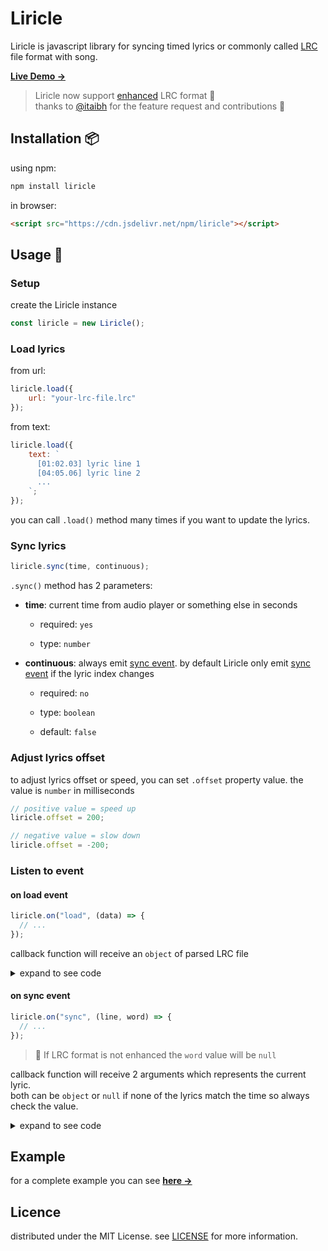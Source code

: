 # Liricle

Liricle is javascript library for syncing timed lyrics or commonly called [LRC](https://en.wikipedia.org/wiki/LRC_(file_format)) file format with song.

**[Live Demo →](https://mcanam.github.io/liricle)**

> Liricle now support [enhanced](https://en.wikipedia.org/wiki/LRC_(file_format)#Enhanced_format) LRC format 🎉  
> thanks to [@itaibh](https://github.com/itaibh) for the feature request and contributions 🤘

## Installation 📦

using npm:

``` bash
npm install liricle
```

in browser:

``` html
<script src="https://cdn.jsdelivr.net/npm/liricle"></script>
```

## Usage 🚀

### Setup

create the Liricle instance

``` javascript
const liricle = new Liricle();
```

### Load lyrics

from url:

```javascript
liricle.load({
    url: "your-lrc-file.lrc"
});
```

from text:

```javascript
liricle.load({
    text: `
      [01:02.03] lyric line 1
      [04:05.06] lyric line 2
      ...
    `;
});
```

you can call `.load()` method many times if you want to update the lyrics.  

### Sync lyrics

``` javascript
liricle.sync(time, continuous);
```

`.sync()` method has 2 parameters:

- **time**: current time from audio player or something else in seconds

  - required: `yes`

  - type: `number`

- **continuous**: always emit [sync event](#on-sync-event). by default Liricle only emit [sync event](#on-sync-event) if the lyric index changes

  - required: `no`

  - type: `boolean`

  - default: `false`

### Adjust lyrics offset

to adjust lyrics offset or speed, you can set `.offset` property value. the value is `number` in milliseconds

``` javascript
// positive value = speed up
liricle.offset = 200;

// negative value = slow down
liricle.offset = -200;
```

### Listen to event

#### on load event

``` javascript
liricle.on("load", (data) => {
  // ...
});
```

callback function will receive an `object` of parsed LRC file

<details>
  <summary>expand to see code</summary>

  ``` javascript
  {

    // LRC tags or metadata
    tags: {
      ar: "Liricle",
      ti: "Javascript lyric synchronizer library",
      offset: 200
    },

    // lyric lines
    lines: [
      {
        time: 39.98,
        text: "Hello world",

        // if LRC format is not enhanced
        // words value will be null.
        words: [
          {
            time: 40.10,
            text: "Hello"
          },
          ......
        ]
      },
      ......
    ],

    // indicates whether the lrc format is enhanced or not.
    enhanced: true

  }
  ```

</details>

#### on sync event

``` javascript
liricle.on("sync", (line, word) => {
  // ...
});
```

> 🚧 If LRC format is not enhanced the `word` value will be `null`

callback function will receive 2 arguments which represents the current lyric.  
both can be `object` or `null` if none of the lyrics match the time so always check the value.

<details>
  <summary>expand to see code</summary>

  ``` javascript
  // both line and word objects have the same properties
  
  {
    index: 1,
    time: 39.98,
    text: "Hello world"
  }
  ```

</details>

## Example

for a complete example you can see **[here →](https://github.com/mcanam/liricle/tree/main/examples/simple)**

## Licence

distributed under the MIT License. see [LICENSE](https://github.com/mcanam/lirilce/blob/main/LICENSE) for more information.
